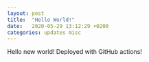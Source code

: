 ```yaml
---
layout: post
title:  "Hello World!"
date:   2020-05-29 13:12:29 +0200
categories: updates misc
---
```


Hello new world! Deployed with GitHub actions!
